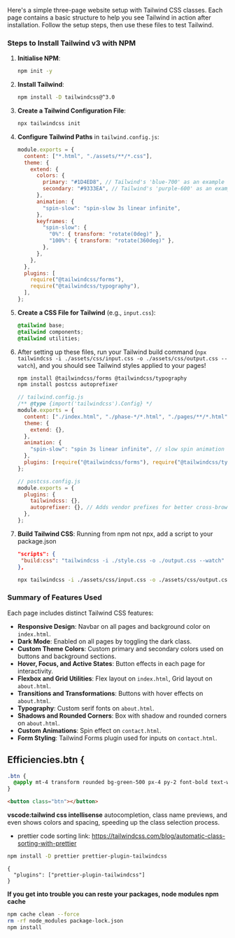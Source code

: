 Here's a simple three-page website setup with Tailwind CSS classes. Each page contains a basic structure to help you see Tailwind in action after installation. Follow the setup steps, then use these files to test Tailwind.

### Steps to Install Tailwind v3 with NPM

1. **Initialise NPM**:

   ```bash
   npm init -y
   ```

2. **Install Tailwind**:

   ```bash
   npm install -D tailwindcss@^3.0
   ```

3. **Create a Tailwind Configuration File**:

   ```bash
   npx tailwindcss init
   ```

4. **Configure Tailwind Paths** in `tailwind.config.js`:

   ```js
   module.exports = {
     content: ["*.html", "./assets/**/*.css"],
     theme: {
       extend: {
         colors: {
           primary: "#1D4ED8", // Tailwind's 'blue-700' as an example
           secondary: "#9333EA", // Tailwind's 'purple-600' as an example
         },
         animation: {
           "spin-slow": "spin-slow 3s linear infinite",
         },
         keyframes: {
           "spin-slow": {
             "0%": { transform: "rotate(0deg)" },
             "100%": { transform: "rotate(360deg)" },
           },
         },
       },
     },
     plugins: [
       require("@tailwindcss/forms"),
       require("@tailwindcss/typography"),
     ],
   };
   ```

5. **Create a CSS File for Tailwind** (e.g., `input.css`):

   ```css
   @tailwind base;
   @tailwind components;
   @tailwind utilities;
   ```

6. After setting up these files, run your Tailwind build command (`npx tailwindcss -i ./assets/css/input.css -o ./assets/css/output.css --watch`), and you should see Tailwind styles applied to your pages!

   ```bash
   npm install @tailwindcss/forms @tailwindcss/typography
   npm install postcss autoprefixer
   ```
   
   ```js
   // tailwind.config.js
   /** @type {import('tailwindcss').Config} */
   module.exports = {
     content: ["./index.html", "./phase-*/*.html", "./pages/**/*.html"],
     theme: {
       extend: {},
     },
     animation: {
       "spin-slow": "spin 3s linear infinite", // slow spin animation
     },
     plugins: [require("@tailwindcss/forms"), require("@tailwindcss/typography")],
   };
   ```
   ```js
   // postcss.config.js
   module.exports = {
     plugins: {
       tailwindcss: {},
       autoprefixer: {}, // Adds vendor prefixes for better cross-browser compatibility
     },
   };
   ```
7. **Build Tailwind CSS**:
   Running from npm not npx, add a script to your package.json
   ```json
   "scripts": {
    "build:css": "tailwindcss -i ./style.css -o ./output.css --watch"
   },
   ```

   ```bash
   npx tailwindcss -i ./assets/css/input.css -o ./assets/css/output.css --watch
   ```

### Summary of Features Used

Each page includes distinct Tailwind CSS features:

- **Responsive Design**: Navbar on all pages and background color on `index.html`.
- **Dark Mode**: Enabled on all pages by toggling the dark class.
- **Custom Theme Colors**: Custom primary and secondary colors used on buttons and background sections.
- **Hover, Focus, and Active States**: Button effects in each page for interactivity.
- **Flexbox and Grid Utilities**: Flex layout on `index.html`, Grid layout on `about.html`.
- **Transitions and Transformations**: Buttons with hover effects on `about.html`.
- **Typography**: Custom serif fonts on `about.html`.
- **Shadows and Rounded Corners**: Box with shadow and rounded corners on `about.html`.
- **Custom Animations**: Spin effect on `contact.html`.
- **Form Styling**: Tailwind Forms plugin used for inputs on `contact.html`.

## Efficiencies.btn {

```css
.btn {
  @apply mt-4 transform rounded bg-green-500 px-4 py-2 font-bold text-white transition duration-500 ease-in-out hover:-translate-y-1 hover:scale-110;
}
```

```html
<button class="btn"></button>
```

**vscode:tailwind css intellisense**
autocompletion, class name previews, and even shows colors and spacing, speeding up the class selection process.

- prettier code sorting
  link: https://tailwindcss.com/blog/automatic-class-sorting-with-prettier

```bash
npm install -D prettier prettier-plugin-tailwindcss
```

```.prettierrc
{
  "plugins": ["prettier-plugin-tailwindcss"]
}
```

**If you get into trouble you can reste your packages, node modules npm cache**
```bash
npm cache clean --force
rm -rf node_modules package-lock.json
npm install
```
